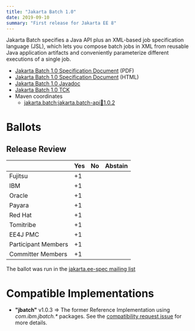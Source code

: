 ```yaml
---
title: "Jakarta Batch 1.0"
date: 2019-09-10
summary: "First release for Jakarta EE 8"
---
```

Jakarta Batch specifies a Java API plus an XML-based job specification language (JSL), which lets you compose batch jobs in XML from reusable Java application artifacts and conveniently parameterize different executions of a single job.

* [Jakarta Batch 1.0 Specification Document](./batch-spec-1.0.pdf) (PDF)
* [Jakarta Batch 1.0 Specification Document](./batch-spec-1.0.html) (HTML)
* [Jakarta Batch 1.0 Javadoc](./apidocs)
* [Jakarta Batch 1.0 TCK](https://download.eclipse.org/jakartaee/batch/1.0/eclipse-batch-tck-1.0.2.zip)
* Maven coordinates
  * [jakarta.batch:jakarta.batch-api:jar:1.0.2](https://search.maven.org/artifact/jakarta.batch/jakarta.batch-api/1.0.2/jar)

# Ballots

## Release Review

|                       |  Yes    | No      | Abstain  |
|-----------------------|---------|---------|----------|
|Fujitsu                |   +1    |         |          |
|IBM                    |   +1    |         |          |
|Oracle                 |   +1    |         |          |
|Payara                 |   +1    |         |          |
|Red Hat                |   +1    |         |          |
|Tomitribe              |   +1    |         |          |
|EE4J PMC               |   +1    |         |          |
|Participant Members    |   +1    |         |          |
|Committer Members      |   +1    |         |          |

The ballot was run in the [jakarta.ee-spec mailing list](https://www.eclipse.org/lists/jakarta.ee-spec/msg00503.html)


# Compatible Implementations

* **"jbatch"** v1.0.3 =>  The former Reference Implementation using _com.ibm.jbatch.*_ packages.  See the [compatibility request issue](https://github.com/eclipse-ee4j/batch-api/issues/5) for more details.
